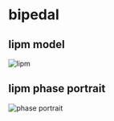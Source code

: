 # bipedal

## lipm model

![lipm](https://raw.github.com/wiki/Taiki-Ishigaki/Eric/images/bipedal/lipm/lipm_light.gif)

## lipm phase portrait

![phase portrait](https://raw.github.com/wiki/Taiki-Ishigaki/Eric/images/bipedal/lipm/phase_portrait2.png)